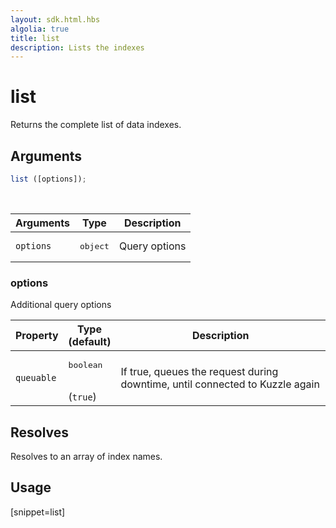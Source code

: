 ```yaml
---
layout: sdk.html.hbs
algolia: true
title: list
description: Lists the indexes
---
```



# list

Returns the complete list of data indexes.

## Arguments

```javascript
list ([options]);
```

<br/>

| Arguments | Type   | Description                         |
| --------- | ------ | ----------------------------------- |
| `options` | <pre>object</pre> | Query options |

### options

Additional query options

| Property     | Type<br/>(default)    | Description   |
| -------------- | --------- | ------------- |
| `queuable` | <pre>boolean</pre><br/>(`true`) | If true, queues the request during downtime, until connected to Kuzzle again |

## Resolves

Resolves to an array of index names.

## Usage

[snippet=list]
